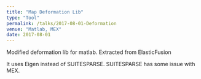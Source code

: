 ```yaml
---
title: "Map Deformation Lib"
type: "Tool"
permalink: /talks/2017-08-01-Deformation
venue: "Matlab, MEX"
date: 2017-08-01
---
```


Modified deformation lib for matlab. Extracted from ElasticFusion

It uses Eigen instead of SUITESPARSE. SUITESPARSE has some issue with MEX.
